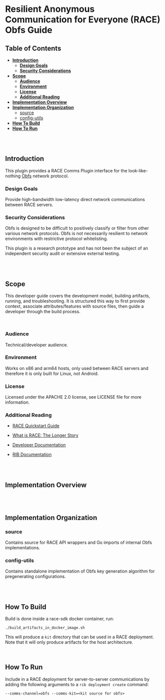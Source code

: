 # **Resilient Anonymous Communication for Everyone (RACE) Obfs Guide**

## **Table of Contents**
- [**Introduction**](#introduction)
  * [**Design Goals**](#design-goals)
  * [**Security Considerations**](#security-considerations)
- [**Scope**](#scope)
  * [**Audience**](#audience)
  * [**Environment**](#environment)
  * [**License**](#license)
  * [**Additional Reading**](#additional-reading)
- [**Implementation Overview**](#implementation-overview)
- [**Implementation Organization**](#implementation-organization)
  * [source](#source)
  * [config-utils](#config-utils)
- [**How To Build**](#how-to-build)
- [**How To Run**](#how-to-run)

<br></br>

## **Introduction**
This plugin provides a RACE Comms Plugin interface for the look-like-nothing [Obfs](https://github.com/RACECAR-GU/obfsX) network protocol.
</br>

### **Design Goals**
Provide high-bandwidth low-latency direct network communications between RACE servers.

### **Security Considerations**
Obfs is designed to be difficult to positively classify or filter from other various network protocols. Obfs is not necessarily resilient to network environments with restrictive protocol whitelisting.

This plugin is a research prototype and has not been the subject of an independent security audit or extensive external testing.

<br></br>

## **Scope**
This developer guide covers the  development model, building artifacts, running, and troubleshooting.  It is structured this way to first provide context, associate attributes/features with source files, then guide a developer through the build process.  

</br>

### **Audience**
Technical/developer audience.

### **Environment**
Works on x86 and arm64 hosts, only used between RACE servers and therefore it is only built for Linux, not Android.

### **License**
Licensed under the APACHE 2.0 license, see LICENSE file for more information.

### **Additional Reading**
* [RACE Quickstart Guide](https://github.com/tst-race/race-quickstart/blob/main/README.md)

* [What is RACE: The Longer Story](https://github.com/tst-race/race-docs/blob/main/what-is-race.md)

* [Developer Documentation](https://github.com/tst-race/race-docs/blob/main/RACE%20developer%20guide.md)

* [RIB Documentation](https://github.com/tst-race/race-in-the-box/tree/2.6.0/documentation)

<br></br>

## **Implementation Overview**


<br></br>

## **Implementation Organization**
### source
Contains source for RACE API wrappers and Go imports of internal Obfs implementations.

### config-utils
Contains standalone implementation of Obfs key generation algorithm for pregenerating configurations.

<br></br>

## **How To Build**
Build is done inside a race-sdk docker container, run:
```
./build_artifacts_in_docker_image.sh
```
This will produce a `kit` directory that can be used in a RACE deployment. Note that it will only produce artifacts for the host architecture.

</br>

## **How To Run**

Include in a RACE deployment for server-to-server communications by adding the following arguments to a `rib deployment create` command:
```
--comms-channel=obfs --comms-kit=<kit source for obfs>
```

</br>
